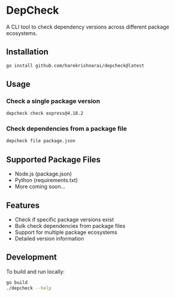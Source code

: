 # DepCheck

A CLI tool to check dependency versions across different package ecosystems.

## Installation

```bash
go install github.com/harekrishnarai/depcheck@latest
```

## Usage

### Check a single package version

```bash
depcheck check express@4.18.2
```

### Check dependencies from a package file

```bash
depcheck file package.json
```

## Supported Package Files

- Node.js (package.json)
- Python (requirements.txt)
- More coming soon...

## Features

- Check if specific package versions exist
- Bulk check dependencies from package files
- Support for multiple package ecosystems
- Detailed version information

## Development

To build and run locally:

```bash
go build
./depcheck --help
``` 